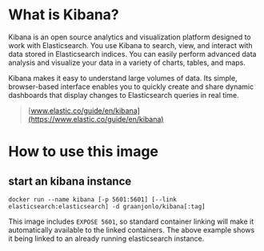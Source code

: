 # What is Kibana?

Kibana is an open source analytics and visualization platform designed to work with Elasticsearch. You use Kibana to search, view, and interact with data stored in Elasticsearch indices. You can easily perform advanced data analysis and visualize your data in a variety of charts, tables, and maps.

Kibana makes it easy to understand large volumes of data. Its simple, browser-based interface enables you to quickly create and share dynamic dashboards that display changes to Elasticsearch queries in real time.

> [www.elastic.co/guide/en/kibana](https://www.elastic.co/guide/en/kibana)

# How to use this image

## start an kibana instance

    docker run --name kibana [-p 5601:5601] [--link elasticsearch:elasticsearch] -d graanjonlo/kibana[:tag]

This image includes `EXPOSE 5601`, so standard container linking will make it automatically available to the linked containers.  The above example shows it being linked to an already running elasticsearch instance.

